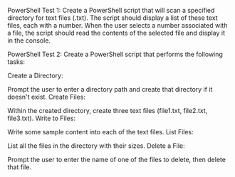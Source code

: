 PowerShell Test 1:
Create a PowerShell script that will scan a specified directory for text files (.txt). The script should display a list of these text files, each with a number. When the user selects a number associated with a file, the script should read the contents of the selected file and display it in the console.

PowerShell Test 2:
Create a PowerShell script that performs the following tasks:



Create a Directory: 

Prompt the user to enter a directory path and create that directory if it doesn't exist.
Create Files: 

Within the created directory, create three text files (file1.txt, file2.txt, file3.txt).
Write to Files: 

Write some sample content into each of the text files.
List Files: 

List all the files in the directory with their sizes.
Delete a File: 

Prompt the user to enter the name of one of the files to delete, then delete that file.